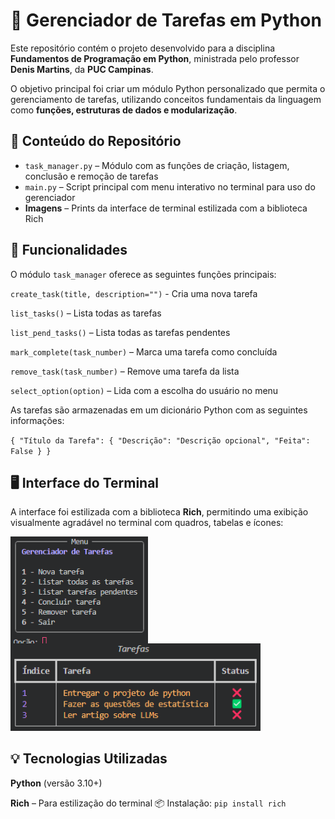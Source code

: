 <h1>📝 Gerenciador de Tarefas em Python</h1>
 <p> Este repositório contém o projeto desenvolvido para a disciplina <strong>Fundamentos de Programação em Python</strong>, ministrada pelo professor <strong>Denis Martins</strong>, da <strong>PUC Campinas</strong>. </p> 
 <p> O objetivo principal foi criar um módulo Python personalizado que permita o gerenciamento de tarefas, utilizando conceitos fundamentais da linguagem como <strong>funções, estruturas de dados e modularização</strong>. </p>

<h2>📂 Conteúdo do Repositório</h2> <ul> 
<li><code>task_manager.py</code> – Módulo com as funções de criação, listagem, conclusão e remoção de tarefas</li> 
<li><code>main.py</code> – Script principal com menu interativo no terminal para uso do gerenciador</li>
 <li><strong>Imagens</strong> – Prints da interface de terminal estilizada com a biblioteca Rich</li> </ul>

<h2>🎯 Funcionalidades</h2>
<p>O módulo <code>task_manager</code> oferece as seguintes funções principais:</p>

<code>create_task(title, description="")</code> - Cria uma nova tarefa

<code>list_tasks()</code> – Lista todas as tarefas 

<code>list_pend_tasks()</code> – Lista todas as tarefas pendentes

<code>mark_complete(task_number)</code> – Marca uma tarefa como concluída

<code>remove_task(task_number)</code> – Remove uma tarefa da lista

<code>select_option(option)</code> – Lida com a escolha do usuário no menu

As tarefas são armazenadas em um dicionário Python com as seguintes informações:

`{
  "Título da Tarefa": {
    "Descrição": "Descrição opcional",
    "Feita": False
  }
}`

<h2>🖥️ Interface do Terminal</h2>
<p>A interface foi estilizada com a biblioteca <strong>Rich</strong>, permitindo uma exibição visualmente agradável no terminal com quadros, tabelas e ícones:</p>

<p align="left">
  <img src="img/menu.png" alt="Menu de opções" width="220" style="display:inline-block; margin-right: 10px; vertical-align: top;">
  <img src="img/tarefas.png" alt="Listagem de tarefas" width="400" style="margin-top: -8px;">
</p>

<h2>💡 Tecnologias Utilizadas</h2>
<strong>Python</strong> (versão 3.10+)

<strong>Rich</strong> – Para estilização do terminal
📦 Instalação: <code>pip install rich</code>

